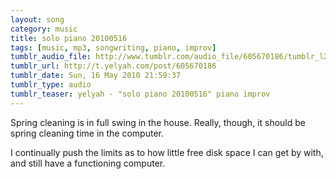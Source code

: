 ```yaml
---
layout: song
category: music
title: solo piano 20100516
tags: [music, mp3, songwriting, piano, improv]
tumblr_audio_file: http://www.tumblr.com/audio_file/605670186/tumblr_l2jmzdlJpH1qzo4ep
tumblr_url: http://t.yelyah.com/post/605670186
tumblr_date: Sun, 16 May 2010 21:59:37
tumblr_type: audio
tumblr_teaser: yelyah - "solo piano 20100516" piano improv
---
```

Spring cleaning is in full swing in the house. Really, though, it should be spring cleaning time in the computer.

I continually push the limits as to how little free disk space I can get by with, and still have a functioning computer.
